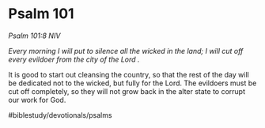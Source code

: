 # Psalm 101
*Psalm 101:8 NIV*

*Every morning I will put to silence all the wicked in the land; I will cut off every evildoer from the city of the Lord .*

It is good to start out cleansing the country, so that the rest of the day will be dedicated not to the wicked, but fully for the Lord.
The evildoers must be cut off completely, so they will not grow back in the alter state to corrupt our work for God.

#biblestudy/devotionals/psalms